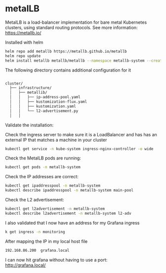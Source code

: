 # metalLB
MetalLB is a load-balancer implementation for bare metal Kubernetes clusters, using standard routing protocols.
See more information: https://metallb.io/


Installed with helm
```bash
helm repo add metallb https://metallb.github.io/metallb
helm repo update
helm install metallb metallb/metallb --namespace metallb-system --create-namespace
```

The following directory contains additional configuration for it

```bash

cluster/
  ├── infrastructure/
  │   ├── metallib/
  │   │   ├── ip-address-pool.yaml
  │   │   ├── kustomization-flux.yaml
  │   │   ├── kustomization.yaml
  │   │   └── l2-advertisement.py
  │   │   
```

Validate the installation:

Check the ingress server to make sure it is a LoadBalancer and has has an external IP that matches a machine in your cluster

```bash
kubectl get service -n kube-system ingress-nginx-controller -o wide
```

Check the MetalLB pods are running:

```bash
kubectl get pods -n metallb-system
```

Check the IP addresses are correct:

```bash
kubectl get ipaddresspool -n metallb-system
kubectl describe ipaddresspool -n metallb-system main-pool 
```

Check the L2 advertisement:

```bash
kubectl get l2advertisement -n metallb-system
kubectl describe l2advertisement -n metallb-system l2-adv
```

I also validated that I now have an address for my Grafana ingress

```bash
k get ingress -n monitoring
```

After mapping the IP in my local host file

```bash
192.168.86.200  grafana.local
```

I can now hit grafana without having to use a port:  
http://grafana.local/
